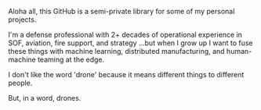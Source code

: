 Aloha all, this GitHub is a semi-private library for some of my personal projects.

I'm a defense professional with 2+ decades of operational experience in SOF, aviation, fire support, and strategy
...but when I grow up I want to fuse these things with machine learning, distributed manufacturing, and human-machine teaming at the edge.

I don't like the word 'drone' because it means different things to different people.

But, in a word, drones.


